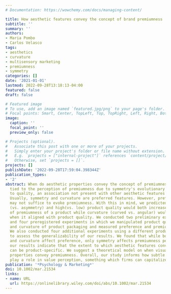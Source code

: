 ```yaml
---
# Documentation: https://wowchemy.com/docs/managing-content/

title: How aesthetic features convey the concept of brand premiumness
subtitle: ''
summary: ''
authors:
- Maria Pombo
- Carlos Velasco
tags:
- aesthetics
- curvature
- multisensory marketing
- premiumness
- symmetry
categories: []
date: '2021-01-01'
lastmod: 2022-09-28T13:18:13-04:00
featured: false
draft: false

# Featured image
# To use, add an image named `featured.jpg/png` to your page's folder.
# Focal points: Smart, Center, TopLeft, Top, TopRight, Left, Right, BottomLeft, Bottom, BottomRight.
image:
  caption: ''
  focal_point: ''
  preview_only: false

# Projects (optional).
#   Associate this post with one or more of your projects.
#   Simply enter your project's folder or file name without extension.
#   E.g. `projects = ["internal-project"]` references `content/project/deep-learning/index.md`.
#   Otherwise, set `projects = []`.
projects: []
publishDate: '2022-09-28T17:59:04.398344Z'
publication_types:
- '2'
abstract: When do aesthetic properties convey the concept of premiumness? Is symmetry
  tied to the perception of premiumness due to symmetry's evolutionary association
  to quality, an association not present with other aesthetic features like curvature?
  Usually, symmetry and curvature are preferred features. However, preference itself
  may not suffice to evoke premiumness. With this in mind, we predicted that symmetry
  (vs. asymmetry) and high(vs. low) product quality would both increase the perception
  of premiumness of a product while curvature (curved vs. angular) would only do so
  when it aligned with product quality. We conducted two preliminary exploratory experiments
  and four preregistered experiments in which we manipulated product quality, symmetry,
  and curvature of product packaging and measured preference and premiumness perception.
  We also conducted four additional experiments using a different product category
  to assess the generalizability of our results. We found that while both symmetry
  and curvature affect preference, only symmetry affects premiumness perception. Importantly,
  our results indicate that the extent to which aesthetic features convey brand premiumness
  can be product-specific. We suggest a theoretical model on when visual aesthetic
  properties convey premiumness. Overall, our study informs how subtle aesthetic elements
  play a role in value perception, something which firms can capitalize on.
publication: '*Psychology & Marketing*'
doi: 10.1002/mar.21534
links:
- name: URL
  url: https://onlinelibrary.wiley.com/doi/abs/10.1002/mar.21534
---
```

